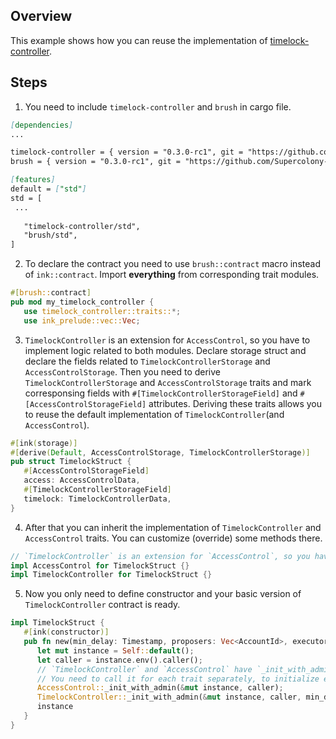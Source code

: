 ## Overview

This example shows how you can reuse the implementation of
[timelock-controller](contracts/governance/timelock-controller).

## Steps

1. You need to include `timelock-controller` and `brush` in cargo file.

```markdown
[dependencies]
...

timelock-controller = { version = "0.3.0-rc1", git = "https://github.com/Supercolony-net/openbrush-contracts", default-features = false }
brush = { version = "0.3.0-rc1", git = "https://github.com/Supercolony-net/openbrush-contracts", default-features = false }

[features]
default = ["std"]
std = [
 ...
   
   "timelock-controller/std",
   "brush/std",
]
```

2. To declare the contract you need to use `brush::contract` macro instead of `ink::contract`. Import **everything**
   from corresponding trait modules.

```rust
#[brush::contract]
pub mod my_timelock_controller {
   use timelock_controller::traits::*;
   use ink_prelude::vec::Vec;
```

3. `TimelockController` is an extension for `AccessControl`, so you have to implement logic related to both modules.
   Declare storage struct and declare the fields related to `TimelockControllerStorage` and `AccessControlStorage`.
   Then you need to derive `TimelockControllerStorage` and `AccessControlStorage` traits and mark corresponsing fields
   with `#[TimelockControllerStorageField]` and `#[AccessControlStorageField]` attributes. 
   Deriving these traits allows you to reuse the default implementation of `TimelockController`(and `AccessControl`).

```rust
#[ink(storage)]
#[derive(Default, AccessControlStorage, TimelockControllerStorage)]
pub struct TimelockStruct {
   #[AccessControlStorageField]
   access: AccessControlData,
   #[TimelockControllerStorageField]
   timelock: TimelockControllerData,
}
```

4. After that you can inherit the implementation of `TimelockController` and `AccessControl` traits. You can customize (override) some
   methods there.

```rust
// `TimelockController` is an extension for `AccessControl`, so you have to implement logic related to both modules.
impl AccessControl for TimelockStruct {}
impl TimelockController for TimelockStruct {}
```

5. Now you only need to define constructor and your basic version of `TimelockController` contract is ready.

```rust
impl TimelockStruct {
   #[ink(constructor)]
   pub fn new(min_delay: Timestamp, proposers: Vec<AccountId>, executors: Vec<AccountId>) -> Self {
      let mut instance = Self::default();
      let caller = instance.env().caller();
      // `TimelockController` and `AccessControl` have `_init_with_admin` methods.
      // You need to call it for each trait separately, to initialize everything for these traits.
      AccessControl::_init_with_admin(&mut instance, caller);
      TimelockController::_init_with_admin(&mut instance, caller, min_delay, proposers, executors);
      instance
   }
}
```
